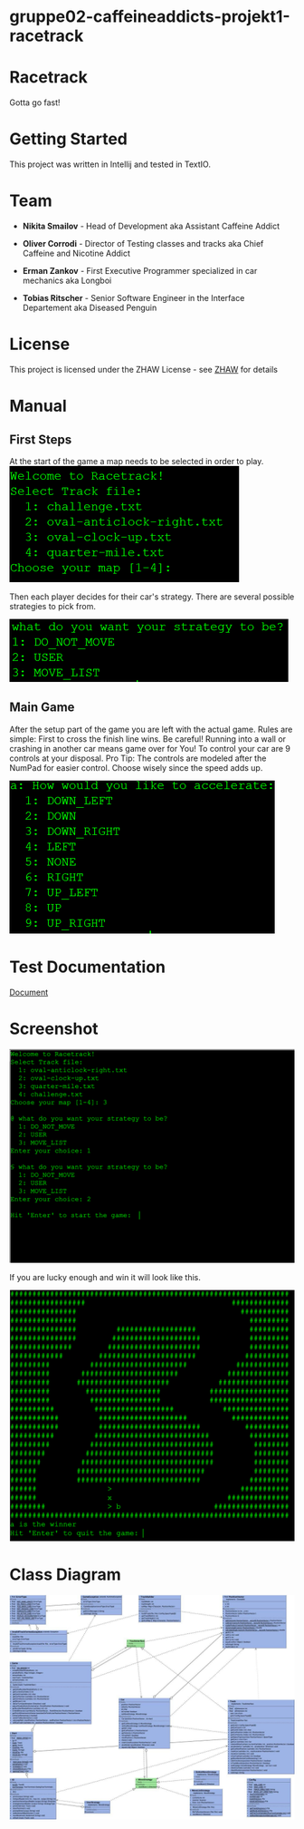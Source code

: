 # gruppe02-caffeineaddicts-projekt1-racetrack

# Racetrack

Gotta go fast!

# Getting Started

This project was written in Intellij and tested in TextIO.

# Team

* **Nikita Smailov** - Head of Development aka Assistant Caffeine Addict

* **Oliver Corrodi** - Director of Testing classes and tracks aka Chief Caffeine and Nicotine Addict

* **Erman Zankov** - First Executive Programmer specialized in car mechanics aka Longboi

* **Tobias Ritscher** - Senior Software Engineer in the Interface Departement aka Diseased Penguin

# License

This project is licensed under the ZHAW License - see [ZHAW](http://www.zhaw.ch) for details

# Manual
## First Steps ##
At the start of the game a map needs to be selected in order to play.
![Screenshot](maps.png)

Then each player decides for their car's strategy.
There are several possible strategies to pick from.

![Screenshot](strategy.png)

## Main Game ##
After the setup part of the game you are left with the actual game.
Rules are simple: First to cross the finish line wins.
Be careful! Running into a wall or crashing in another car means game over for You!
To control your car are 9 controls at your disposal.
Pro Tip: The controls are modeled after the NumPad for easier control.
Choose wisely since the speed adds up.

![Screenshot](controls.png)

# Test Documentation

[Document](https://docs.google.com/spreadsheets/d/1w20l1VQXoUrh0EXgTRF9j3ib8hm6gpOrUfubB8RiVio/edit#gid=1605639631)

# Screenshot
![Screenshot](StartScreenShot.png)

If you are lucky enough and win it will look like this.

![Screenshot](FinishScreenShot.png)

# Class Diagram

![Screenshot](classdiagram.jpg)
